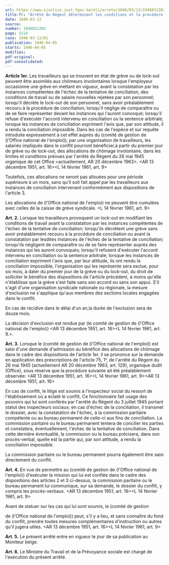 ```yaml
---
url: https://www.ejustice.just.fgov.be/eli/arrete/1946/03/12/1946031202/justel
title-fr: "Arrêté du Régent déterminant les conditions et la procédure pour l'obtention, en cas de grève et de lock-out, des allocations de chômage involontaire."
date: 1946-03-12
source:
number: 1946031202
page: 3214
case: 1946-03-12/01
publication: 1946-04-05
starts: 1946-04-05
modifies:
pdf-original:
pdf-consolidated:
---
```


**Article 1er.** Les travailleurs qui se trouvent en état de grève ou de lock-out peuvent être assimilés aux chômeurs involontaires lorsque l'employeur occasionne une grève en mettant en vigueur, avant la constatation par les instances compétentes de l'échec de la tentative de conciliation, des conditions de travail ou de salaire nouvelles rejetées par son personnel; lorsqu'il décrète le lock-out de son personnel, sans avoir préalablement recouru à la procédure de conciliation; lorsqu'il néglige de comparaître ou de se faire représenter devant les instances qui l'auront convoqué; lorsqu'il refuse d'exécuter l'accord intervenu en conciliation ou la sentence arbitrale; lorsque les instances de conciliation expriment l'avis que, par son attitude, il a rendu la conciliation impossible. Dans les cas de l'espèce et sur requête introduite expressément à cet effet auprès du (comité de gestion de (l'Office national de l'emploi)), par une organisation de travailleurs, les salariés impliqués dans le conflit pourront bénéficier,à partir du premier jour de grève ou de lock-out, des allocations de chômage involontaire, dans les limites et conditions prévues par l'arrêté du Régent du 26 mai 1945 organique de cet Office <actuellement, AR 20 décembre 1963>. <AR 13 décembre 1951, art. 16><L 14 février 1961, art. 9>

Toutefois, ces allocations ne seront pas allouées pour une période supérieure à un mois, sans qu'il soit fait appel par les travailleurs aux instances de conciliation intervenant conformément aux dispositions de l'article 3.

Les allocations de (l'Office national de l'emploi) ne peuvent être cumulées avec celles de la caisse de grève syndicale. <L 14 février 1961, art. 9>

**Art. 2.** Lorsque les travailleurs provoquent un lock-out en modifiant les conditions de travail avant la constatation par les instances compétentes de l'échec de la tentative de conciliation; lorsqu'ils décrètent une grève sans avoir préalablement recouru à la procédure de conciliation ou avant la constatation par lesdites instances de l'échec de la tentative de conciliation; lorsqu'ils négligent de comparaître ou de se faire représenter auprès des instances qui les auront convoqués; lorsqu'il refusent d'exécuter l'accord intervenu en conciliation ou la sentence arbitrale; lorsque les instances de conciliation expriment l'avis que, par leur attitude, ils ont rendu la conciliation impossible, l'organisation qui les représente sera exclue, pour six mois, à dater du premier jour de la grève ou du lock-out, du droit de solliciter le bénéfice des dispositions de l'article précédent, à moins qu'elle n'établisse que la grève s'est faite sans son accord ou sans son appui. S'il s'agit d'une organisation syndicale nationale ou régionale, la mesure d'exclusion ne s'applique qu'aux membres des sections locales engagées dans le conflit.

En cas de récidive dans le délai d'un an,la durée de l'exclusion sera de douze mois.

La décision d'exclusion est rendue par (le comité de gestion de (l'Office national de l'emploi)) <AR 13 décembre 1951, art. 16><L 14 février 1961, art. 9.>.

**Art. 3.** Lorsque le (comité de gestion de (l'Office national de l'emploi)) est saisi d'une demande d'admission au bénéfice des allocations de chômage dans le cadre des dispositions de l'article 1er, il se prononce sur la demande en application des prescriptions de l'article 75, 1°, de l'arrêté du Régent du 26 mai 1945 (actuellement AR 20 décembre 1963, art. 129), organique dudit (Office), sous réserve que la procédure suivante ait été préalablement observée: <AR 13 décembre 1951, art. 16><L 14 février 1961, art. 9><AR 13 décembre 1951, art. 16>

En cas de conflit, le litige est soumis à l'inspecteur social du ressort de l'établissement où a éclaté le conflit. Ce fonctionnaire fait usage des pouvoirs qui lui sont conférés par l'arrêté du Régent du 3 juillet 1945 portant statut des inspecteurs sociaux; en cas d'échec de la conciliation, il transmet le dossier, avec la constatation de l'échec, à la commission paritaire compétente ou au bureau permanent de celle-ci aux fins de conciliation. La commission paritaire ou le bureau permanent tentera de concilier les parties et constatera, éventuellement, l'échec de la tentative de conciliation. Dans cette dernière éventualité, la commission ou le bureau précisera, dans son procès-verbal, quelle est la partie qui, par son attitude, a rendu la conciliation impossible.

La commission paritaire ou le bureau permanent pourra également être saisi directement du conflit.

**Art. 4.** En vue de permettre au (comité de gestion de (l'Office national de l'emploi)) d'exécuter la mission qui lui est confiée dans le cadre des dispositions des articles 2 et 3 ci-dessus, la commission paritaire ou le bureau permanent lui communique, sur sa demande, le dossier du conflit, y compris les procès-verbaux. <AR 13 décembre 1951, art. 16><L 14 février 1961, art. 9>

Avant de statuer sur les cas qui lui sont soumis, le (comité de gestion

de (l'Office national de l'emploi)) peut, s'il y a lieu, et sans connaître du fond du conflit, prendre toutes mesures complémentaires d'instruction ou autres qu'il jugera utiles. <AR 13 décembre 1951, art. 16><L 14 février 1961, art. 9>

**Art. 5.** Le présent arrêté entre en vigueur le jour de sa publication au Moniteur belge.

**Art. 6.** Le Ministre du Travail et de la Prévoyance sociale est chargé de l'exécution du présent arrêté.
